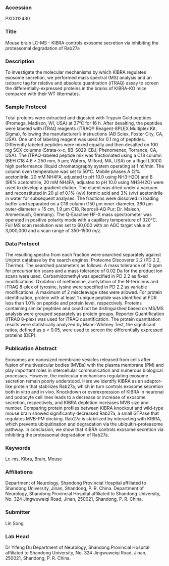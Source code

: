 ### Accession
PXD012430

### Title
Mouse brain LC-MS -  KIBRA controls exosome secretion via inhibiting the proteasomal degradation of Rab27a

### Description
To investigate the molecular mechanisms by which KIBRA regulates exosome secretion, we performed mass spectral (MS) analysis and an isobaric tag for relative and absolute quantitation (iTRAQ) assay to screen the differentially-expressed proteins in the brains of KIBRA-KO mice compared with their WT littermates.

### Sample Protocol
Total proteins were extracted and digested with Trypsin Gold peptides (Promega, Madison, WI, USA) at 37°C for 16 h. After desalting, the peptides were labeled with iTRAQ reagents (iTRAQ® Reagent-8PLEX Multiplex Kit, Sigma), following the manufacturer’s instructions (AB Sciex, Foster City, CA, USA). One unit of labeling reagent was used for 0.1 mg of peptides. Differently labeled peptides were mixed equally and then desalted on 100 mg SCX columns (Strata-x-c, 8B-S029-EBJ; Phenomenex, Torrance, CA, USA). The iTRAQ-labeled peptide mix was fractionated using a C18 column (BEH C18 4.6 × 250 mm, 5 μm; Waters, Milford, MA, USA) on a Rigol L3000 high performance illiquid chromatography system operating at 1 ml/min. The column oven temperature was set to 50°C. Mobile phases A (2% acetonitrile, 20 mM NH4FA, adjusted to pH 10.0 using NH3·H2O) and B (98% acetonitrile, 20 mM NH4FA, adjusted to pH 10.0 using NH3·H2O) were used to develop a gradient elution. The eluent was dried under a vacuum and reconstituted in 20 μl of 0.1% (v/v) formic acid and 3% (v/v) acetonitrile in water for subsequent analyses. The fractions were dissolved in loading buffer and separated on a C18 column (150 μm inner-diameter, 360 μm outer-diameter × 15 cm, 1.9 μm C18, Reprosil-AQ Pur; Dr. Maisch, Ammerbuch, Germany). The Q-Exactive HF-X mass spectrometer was operated in positive polarity mode with a capillary temperature of 320℃. Full MS scan resolution was set to 60,000 with an AGC target value of 3,000,000 and a scan range of 350-1500 m/z.

### Data Protocol
The resulting spectra from each fraction were searched separately against Uniprot database by the search engines: Proteome Discoverer 2.2 (PD 2.2, Thermo). The searched parameters as follows: A mass tolerance of 10 ppm for precursor ion scans and a mass tolerance of 0.02 Da for the product ion scans were used. Carbamidomethyl was specified in PD 2.2 as fixed modifications. Oxidation of methionine, acetylation of the N-terminus and iTRAQ 8-plex of tyrosine, lysine were specified in PD 2.2 as variable modifications. A maximum of 2 miscleavage sites were allowed. For protein identification, protein with at least 1 unique peptide was identified at FDR less than 1.0% on peptide and protein level, respectively. Proteins containing similar peptides and could not be distinguished based on MS/MS analysis were grouped separately as protein groups. Reporter Quantification (iTRAQ 8-plex) was used for iTRAQ quantification. The protein quantitation results were statistically analyzed by Mann-Whitney Test, the significant ratios, defined as p < 0.05, were used to screen the differentially expressed proteins (DEP).

### Publication Abstract
Exosomes are nanosized membrane vesicles released from cells after fusion of multivesicular bodies (MVBs) with the plasma membrane (PM) and play important roles in intercellular communication and numerous biological processes. However, the molecular mechanisms regulating exosome secretion remain poorly understood. Here we identify KIBRA as an adaptor-like protein that stabilizes Rab27a, which in turn controls exosome secretion both in vitro and in vivo. Knockdown or overexpression of KIBRA in neuronal and podocyte cell lines leads to a decrease or increase of exosome secretion, respectively, and KIBRA depletion increases MVB size and number. Comparing protein profiles between KIBRA knockout and wild-type mouse brain showed significantly decreased Rab27a, a small GTPase that regulates MVB-PM docking. Rab27a is stabilized by interacting with KIBRA, which prevents ubiquitination and degradation via the ubiquitin-proteasome pathway. In conclusion, we show that KIBRA controls exosome secretion via inhibiting the proteasomal degradation of Rab27a.

### Keywords
Lc-ms, Kibra, Brain, Mouse

### Affiliations
Department of Neurology, Shandong Provincial Hospital affiliated to Shandong University, Jinan, Shandong, P. R. China.
Department of Neurology, Shandong Provincial Hospital affiliated to Shandong University, No. 324 Jingwuweiqi Road, Jinan, 250021, Shandong, P. R. China.

### Submitter
Lin Song

### Lab Head
Dr Yifeng Du
Department of Neurology, Shandong Provincial Hospital affiliated to Shandong University, No. 324 Jingwuweiqi Road, Jinan, 250021, Shandong, P. R. China.


